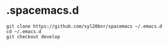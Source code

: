 # .spacemacs.d
```
git clone https://github.com/syl20bnr/spacemacs ~/.emacs.d
cd ~/.emacs.d
git checkout develop
```
